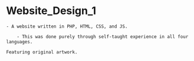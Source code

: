 # Website_Design_1
 
	- A website written in PHP, HTML, CSS, and JS. 

		- This was done purely through self-taught experience in all four languages.

	Featuring original artwork.
		
